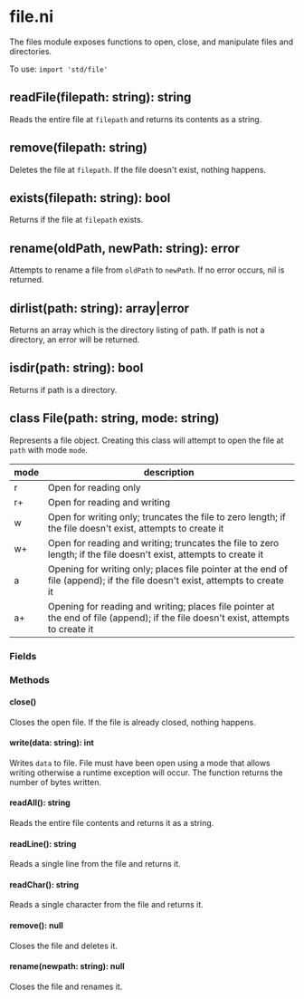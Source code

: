 # file.ni

The files module exposes functions to open, close, and manipulate files and directories.

To use: `import 'std/file'`

## readFile(filepath: string): string

Reads the entire file at `filepath` and returns its contents as a string.

## remove(filepath: string)

Deletes the file at `filepath`. If the file doesn't exist, nothing happens.

## exists(filepath: string): bool

Returns if the file at `filepath` exists.

## rename(oldPath, newPath: string): error

Attempts to rename a file from `oldPath` to `newPath`. If no error occurs, nil
is returned.

## dirlist(path: string): array|error

Returns an array which is the directory listing of path. If path is not a
directory, an error will be returned.

## isdir(path: string): bool

Returns if path is a directory.

## class File(path: string, mode: string)

Represents a file object. Creating this class will attempt to open the file
at `path` with mode `mode`.

| mode | description                                                                                                                        |
| ---- | ---------------------------------------------------------------------------------------------------------------------------------- |
| r    | Open for reading only                                                                                                              |
| r+   | Open for reading and writing                                                                                                       |
| w    | Open for writing only; truncates the file to zero length; if the file doesn't exist, attempts to create it                         |
| w+   | Open for reading and writing; truncates the file to zero length; if the file doesn't exist, attempts to create it                  |
| a    | Opening for writing only; places file pointer at the end of file (append); if the file doesn't exist, attempts to create it        |
| a+   | Opening for reading and writing; places file pointer at the end of file (append); if the file doesn't exist, attempts to create it |

### Fields

### Methods

#### close()

Closes the open file. If the file is already closed, nothing happens.

#### write(data: string): int

Writes `data` to file. File must have been open using a mode that allows
writing otherwise a runtime exception will occur. The function returns the
number of bytes written.

#### readAll(): string

Reads the entire file contents and returns it as a string.

#### readLine(): string

Reads a single line from the file and returns it.

#### readChar(): string

Reads a single character from the file and returns it.

#### remove(): null

Closes the file and deletes it.

#### rename(newpath: string): null

Closes the file and renames it.
